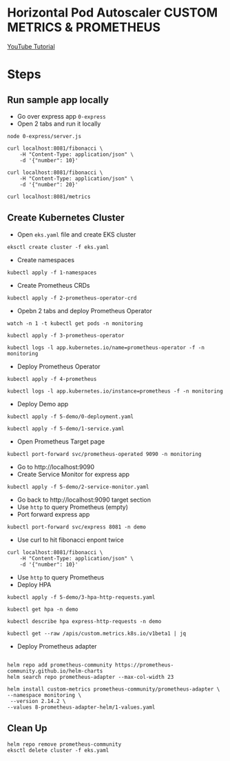 # Horizontal Pod Autoscaler CUSTOM METRICS & PROMETHEUS

[YouTube Tutorial](https://youtu.be/)

# Steps

## Run sample app locally

- Go over express app `0-express`
- Open 2 tabs and run it locally
```
node 0-express/server.js
```
```
curl localhost:8081/fibonacci \
    -H "Content-Type: application/json" \
    -d '{"number": 10}'
```
```
curl localhost:8081/fibonacci \
    -H "Content-Type: application/json" \
    -d '{"number": 20}'
```
```
curl localhost:8081/metrics
```

## Create Kubernetes Cluster
- Open `eks.yaml` file and create EKS cluster
```
eksctl create cluster -f eks.yaml
```
- Create namespaces
```
kubectl apply -f 1-namespaces
```
- Create Prometheus CRDs
```
kubectl apply -f 2-prometheus-operator-crd
```
- Opebn 2 tabs and deploy Prometheus Operator
```
watch -n 1 -t kubectl get pods -n monitoring
```
```
kubectl apply -f 3-prometheus-operator
```
```
kubectl logs -l app.kubernetes.io/name=prometheus-operator -f -n monitoring
```
- Deploy Prometheus Operator
```
kubectl apply -f 4-prometheus
```
```
kubectl logs -l app.kubernetes.io/instance=prometheus -f -n monitoring
```

- Deploy Demo app
```
kubectl apply -f 5-demo/0-deployment.yaml
```
```
kubectl apply -f 5-demo/1-service.yaml
```
- Open Prometheus Target page
```
kubectl port-forward svc/prometheus-operated 9090 -n monitoring
```
- Go to http://localhost:9090
- Create Service Monitor for express app
```
kubectl apply -f 5-demo/2-service-monitor.yaml
```
- Go back to http://localhost:9090 target section
- Use `http` to query Prometheus (empty)
- Port forward express app
```
kubectl port-forward svc/express 8081 -n demo
```
- Use curl to hit fibonacci enpont twice
```
curl localhost:8081/fibonacci \
    -H "Content-Type: application/json" \
    -d '{"number": 10}'
```
- Use `http` to query Prometheus
- Deploy HPA
```
kubectl apply -f 5-demo/3-hpa-http-requests.yaml
```
```
kubectl get hpa -n demo
```
```
kubectl describe hpa express-http-requests -n demo
```
```
kubectl get --raw /apis/custom.metrics.k8s.io/v1beta1 | jq
```
- Deploy Prometheus adapter
```

```



```
helm repo add prometheus-community https://prometheus-community.github.io/helm-charts
helm search repo prometheus-adapter --max-col-width 23
```

```
helm install custom-metrics prometheus-community/prometheus-adapter \
--namespace monitoring \
 --version 2.14.2 \
--values 8-prometheus-adapter-helm/1-values.yaml
```






## Clean Up
```
helm repo remove prometheus-community
eksctl delete cluster -f eks.yaml
```